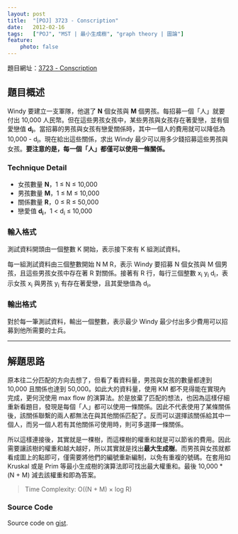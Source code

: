 ```yaml
---
layout: post
title:  "[POJ] 3723 - Conscription"
date:   2012-02-16
tags:   ["POJ", "MST | 最小生成樹", "graph theory | 圖論"]
feature:
    photo: false
---
```


題目網址：[3723 - Conscription](http://poj.org/problem?id=3723)

## 題目概述

Windy 要建立一支軍隊，他選了 **N** 個女孩與 **M** 個男孩。每招募一個「人」就要付出 10,000 人民幣。但在這些男孩女孩中，某些男孩與女孩存在著愛戀，並有個愛戀值 **d<sub>i</sub>**。當招募的男孩與女孩有戀愛關係時，其中一個人的費用就可以降低為 10,000 - d<sub>i</sub>。現在給出這些關係，求出 Windy 最少可以用多少錢招募這些男孩與女孩。**要注意的是，每一個「人」都僅可以使用一條關係。**

### Technique Detail

- 女孩數量 **N**，1 ≤ N ≤ 10,000
- 男孩數量 **M**，1 ≤ M ≤ 10,000
- 關係數量 **R**，0 ≤ R ≤ 50,000
- 戀愛值 **d<sub>i</sub>**，1 < d<sub>i</sub> ≤ 10,000

### 輸入格式

測試資料開頭由一個整數 K 開始，表示接下來有 K 組測試資料。

每一組測試資料由三個整數開始 N M R，表示 Windy 要招募 N 個女孩與 M 個男孩，且這些男孩女孩中存在著 R 對關係。接著有 R 行，每行三個整數 x<sub>i</sub> y<sub>i</sub> d<sub>i</sub>，表示女孩 x<sub>i</sub> 與男孩 y<sub>i</sub> 有存在著愛戀，且其愛戀值為 d<sub>i</sub>。

### 輸出格式

對於每一筆測試資料，輸出一個整數，表示最少 Windy 最少付出多少費用可以招募到他所需要的士兵。

---

## 解題思路

原本往二分匹配的方向去想了，但看了看資料量，男孩與女孩的數量都達到 10,000 且關係也達到 50,000。如此大的資料量，使用 KM 都不見得能在實現內完成，更何況使用 max flow 的演算法。於是放棄了匹配的想法，也因為這樣仔細重新看題目，發現是每個「人」都可以使用一條關係。因此不代表使用了某條關係後，該關係聯繫的兩人都無法在與其他關係匹配了。反而可以選擇該關係給其中一個人，而另一個人若有其他關係可使用時，則可多選擇一條關係。

所以這樣連接後，其實就是一棵樹，而這棵樹的權重和就是可以節省的費用。因此需要讓該樹的權重和越大越好，所以其實就是找出**最大生成樹**。而男孩與女孩就都看成圖上的點即可，僅需要將他們的編號重新編制，以免有重複的號碼。在套用如 Kruskal 或是 Prim 等最小生成樹的演算法即可找出最大權重和。最後 10,000 * (N + M) 減去該權重和即為答案。

> Time Complexity: O((N + M) × log R)

### Source Code

<script src="https://gist.github.com/KuoE0/1843223.js"></script>

Source code on [gist](https://gist.github.com/KuoE0/1843223).
